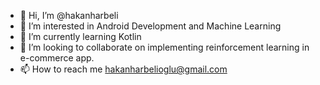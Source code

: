 - 👋 Hi, I’m @hakanharbeli
- 👀 I’m interested in Android Development and Machine Learning
- 🌱 I’m currently learning Kotlin
- 💞️ I’m looking to collaborate on implementing reinforcement learning in e-commerce app.
- 📫 How to reach me hakanharbelioglu@gmail.com

<!---
hakanharbeli/hakanharbeli is a ✨ special ✨ repository because its `README.md` (this file) appears on your GitHub profile.
You can click the Preview link to take a look at your changes.
--->
